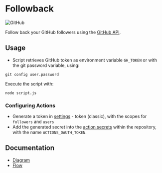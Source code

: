 # Followback
![GitHub](https://img.shields.io/badge/GitHub-181717?style=for-the-badge&logo=github&logoColor=white)

Follow back your GitHub followers using the [GitHub API](https://docs.github.com/en/rest).

## Usage
- Script retrieves GitHub token as environment variable `GH_TOKEN` or with the git password variable, using:
```shell
git config user.password
```
Execute the script with:
```shell
node script.js
```
### Configuring Actions
- Generate a token in [settings](https://github.com/settings/personal-access-tokens) - token (classic), with the scopes for `followers` and `users`
- Add the generated secret into the [action secrets](https://github.com/h-ssiqueira/followback/settings/secrets/actions) within the repository, with the name `ACTIONS_OAUTH_TOKEN`.

## Documentation
- [Diagram](diagram.md)
- [Flow](flow.md)